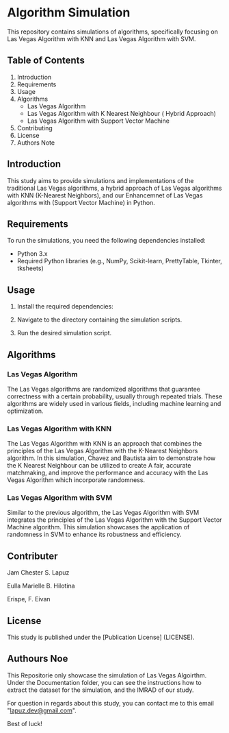 # Algorithm Simulation

This repository contains simulations of algorithms, specifically focusing on Las Vegas Algorithm with KNN and Las Vegas Algorithm with SVM.

## Table of Contents

1. Introduction
2. Requirements
3. Usage
4. Algorithms
   - Las Vegas Algorithm
   - Las Vegas Algorithm with K Nearest Neighbour ( Hybrid Approach)
   - Las Vegas Algorithm with Support Vector Machine
5. Contributing
6. License
7. Authors Note

## Introduction

This study aims to provide simulations and implementations of the traditional Las Vegas algorithms, a hybrid approach of Las Vegas algorithms with KNN (K-Nearest Neighbors), and our Enhancemnet of Las Vegas algorithms with (Support Vector Machine) in Python.

## Requirements

To run the simulations, you need the following dependencies installed:

- Python 3.x
- Required Python libraries (e.g., NumPy, Scikit-learn, PrettyTable, Tkinter, tksheets)

## Usage

1. Install the required dependencies:

2. Navigate to the directory containing the simulation scripts.

3. Run the desired simulation script.

## Algorithms

### Las Vegas Algorithm

The Las Vegas algorithms are randomized algorithms that guarantee correctness with a certain probability, usually through repeated trials. These algorithms are widely used in various fields, including machine learning and optimization.

### Las Vegas Algorithm with KNN

The Las Vegas Algorithm with KNN is an approach that combines the principles of the Las Vegas Algorithm with the K-Nearest Neighbors algorithm. In this simulation, Chavez and Bautista aim to demonstrate how the K Nearest Neighbour can be utilized to create A fair, accurate matchmaking, and improve the performance and accuracy with the Las Vegas Algorithm which incorporate randomness.

### Las Vegas Algorithm with SVM

Similar to the previous algorithm, the Las Vegas Algorithm with SVM integrates the principles of the Las Vegas Algorithm with the Support Vector Machine algorithm. This simulation showcases the application of randomness in SVM to enhance its robustness and efficiency.

## Contributer

Jam Chester S. Lapuz

Eulla Marielle B. Hilotina

Erispe, F. Eivan

## License

This study is published under the [Publication License] (LICENSE).

## Authours Noe

This Repositorie only showcase the simulation of Las Vegas Algoirthm. Under the Documentation folder, you can see the instructions how to extract the dataset for the simulation, and the IMRAD of our study.

For question in regards about this study, you can contact me to this email "lapuz.dev@gmail.com".

Best of luck!
